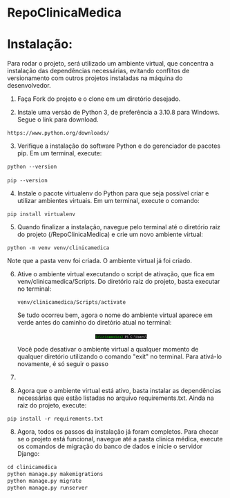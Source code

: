 # RepoClinicaMedica

# Instalação: 
  
  Para rodar o projeto, será utilizado um ambiente virtual, que concentra a instalação das dependências necessárias, evitando conflitos de versionamento com outros projetos instaladas na máquina do desenvolvedor.
  
  1. Faça Fork do projeto e o clone em um diretório desejado.
  
  2. Instale uma versão de Python 3, de preferência a 3.10.8 para Windows. Segue o link para download.
    
    https://www.python.org/downloads/
  
  3. Verifique a instalação do software Python e do gerenciador de pacotes pip. Em um terminal, execute:
    
    
    python --version
    
    pip --version
    
  
  4. Instale o pacote virtualenv do Python para que seja possível criar e utilizar ambientes virtuais. Em um terminal, execute o comando:
    
    
    pip install virtualenv
    
   
  5. Quando finalizar a instalação, navegue pelo terminal até o diretório raiz do projeto (<CaminhoParaOProjeto>/RepoClinicaMedica) e crie um novo ambiente virtual: 
 
    
    python -m venv venv/clinicamedica   
    
    
   Note que a pasta venv foi criada. O ambiente virtual já foi criado.
  
  6. Ative o ambiente virtual executando o script de ativação, que fica em venv/clinicamedica/Scripts. Do diretório raiz do projeto, basta executar no terminal:
     
     ```
     venv/clinicamedica/Scripts/activate
     ```
  
     Se tudo ocorreu bem, agora o nome do ambiente virtual aparece em verde antes do caminho do diretório atual no terminal:
     <p align="center"><img width="25%" align="center" src="https://github.com/Rodrigo-Panta/RepoClinicaMedica/blob/main/images/venv.png" />
     </p>
     
     Você pode desativar o ambiente virtual a qualquer momento de qualquer diretório utilizando o comando "exit" no terminal. Para ativá-lo novamente, é só seguir o passo 
6.  
  7. Agora que o ambiente virtual está ativo, basta instalar as dependências necessárias que estão listadas no arquivo requirements.txt. Ainda na raiz do projeto, execute:
  
    pip install -r requirements.txt
  
  8. Agora, todos os passos da instalação já foram completos. Para checar se o projeto está funcional, navegue até a pasta clínica médica, execute os comandos de migração do banco de dados e inicie o servidor Django:
    
    cd clinicamedica
    python manage.py makemigrations
    python manage.py migrate
    python manage.py runserver
    
    
